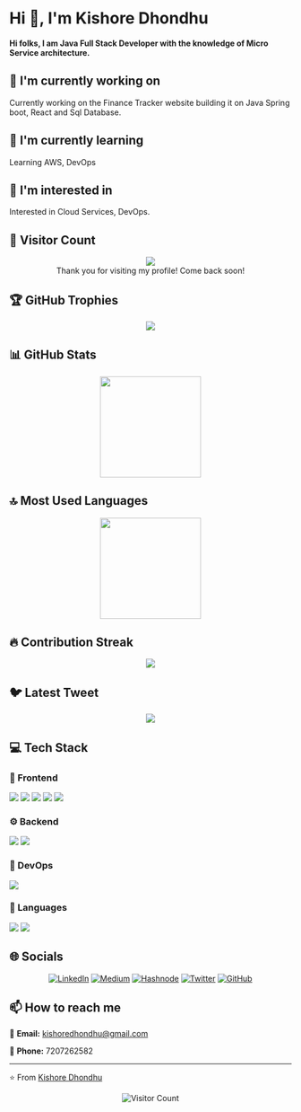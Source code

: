 # Hi 👋, I'm Kishore Dhondhu

**Hi folks, I am Java Full Stack Developer with the knowledge of Micro Service architecture.**

## 🔭 I'm currently working on

Currently working on the Finance Tracker website building it on Java Spring boot, React and Sql Database.

## 🌱 I'm currently learning

Learning AWS, DevOps

## 👀 I'm interested in

Interested in Cloud Services, DevOps.

## 👀 Visitor Count

<!-- ⚠️ Important: Replace 'kishoredhondhu' with your actual GitHub username in the URL below -->
<p align="center">
  <img src="https://profile-counter.glitch.me/kishoredhondhu/count.svg" />
  <br>Thank you for visiting my profile! Come back soon!
</p>

## 🏆 GitHub Trophies

<!-- ⚠️ Important: Replace 'kishoredhondhu' with your actual GitHub username in the URL below -->
<p align="center">
  <img src="https://github-profile-trophy.vercel.app/?username=kishoredhondhu&theme=flat&column=7&margin-w=15&margin-h=15" />
</p>

## 📊 GitHub Stats

<!-- ⚠️ Important: Replace 'kishoredhondhu' with your actual GitHub username in the URL below -->
<div align="center">
  <img height="180em" src="https://github-readme-stats.vercel.app/api?username=kishoredhondhu&show_icons=true&theme=default&include_all_commits=true&count_private=true"/>
</div>

## 🔝 Most Used Languages

<!-- ⚠️ Important: Replace 'kishoredhondhu' with your actual GitHub username in the URL below -->
<div align="center">
  <img height="180em" src="https://github-readme-stats.vercel.app/api/top-langs/?username=kishoredhondhu&layout=compact&langs_count=10&theme=default"/>
</div>

## 🔥 Contribution Streak

<!-- ⚠️ Important: Replace 'kishoredhondhu' with your actual GitHub username in the URL below -->
<div align="center">
  <img src="https://github-readme-streak-stats.herokuapp.com/?user=kishoredhondhu&theme=default&hide_border=false" />
</div>

## 🐦 Latest Tweet

<!-- ⚠️ Important: Replace 'kishor__2' with your actual Twitter username in the URL below -->
<div align="center">
  <a href="https://github.com/VishwaGauravIn/github-twitter-card-embed"><img src="https://gtce.itsvg.in/api?username=kishor__2" /></a>
</div>

## 💻 Tech Stack

### 🎨 Frontend

<img src="https://img.shields.io/badge/React-ff69b4?style=for-the-badge&logo=react&logoColor=white" /> <img src="https://img.shields.io/badge/HTML5-ff69b4?style=for-the-badge&logo=html5&logoColor=white" /> <img src="https://img.shields.io/badge/CSS3-ff69b4?style=for-the-badge&logo=css3&logoColor=white" /> <img src="https://img.shields.io/badge/Bootstrap-ff69b4?style=for-the-badge&logo=bootstrap&logoColor=white" /> <img src="https://img.shields.io/badge/Material UI-ff69b4?style=for-the-badge&logo=material ui&logoColor=white" /> 

### ⚙️ Backend

<img src="https://img.shields.io/badge/Spring-4169e1?style=for-the-badge&logo=spring&logoColor=white" /> <img src="https://img.shields.io/badge/MySQL-4169e1?style=for-the-badge&logo=mysql&logoColor=white" /> 

### 🚀 DevOps

<img src="https://img.shields.io/badge/Docker-9370db?style=for-the-badge&logo=docker&logoColor=white" /> 

### 💬 Languages

<img src="https://img.shields.io/badge/JavaScript-FFA500?style=for-the-badge&logo=javascript&logoColor=white" /> <img src="https://img.shields.io/badge/Java-FFA500?style=for-the-badge&logo=java&logoColor=white" /> 

## 🌐 Socials

<div align="center">

[![LinkedIn](https://img.shields.io/badge/LinkedIn-%230077B5.svg?logo=linkedin&logoColor=white)](www.linkedin.com/in/dhondhukishore) [![Medium](https://img.shields.io/badge/Medium-%23000000.svg?logo=Medium&logoColor=white)](https://medium.com/@kishoredhondhu) [![Hashnode](https://img.shields.io/badge/Hashnode-%232962FF.svg?logo=hashnode&logoColor=white)](https://hashnode.com/@kishoredhondhu) [![Twitter](https://img.shields.io/badge/Twitter-%231DA1F2.svg?logo=Twitter&logoColor=white)](https://x.com/kishor__2) [![GitHub](https://img.shields.io/badge/GitHub-%23121011.svg?logo=github&logoColor=white)](https://github.com/kishoredhondhu) 

</div>

## 📫 How to reach me

<div align="left">

📧 **Email:** [kishoredhondhu@gmail.com](mailto:kishoredhondhu@gmail.com)

📱 **Phone:** 7207262582

</div>

---
⭐️ From [Kishore Dhondhu](https://github.com/kishoredhondhu)

<!-- Profile views counter -->
<div align="center">
  <img src="https://profile-counter.glitch.me/kishoredhondhu/count.svg" alt="Visitor Count" />
</div>
